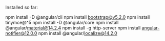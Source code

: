 Installed so far:

npm install -D @angular/cli 
npm install bootstrap@v5.2.0 
npm install tinymce@^5
npm install -D @angular/core
npm install @angular/material@14.2.4
npm install -g http-server
npm install angular-notifier@12.0.0
npm install @angular/localize@14.2.0
